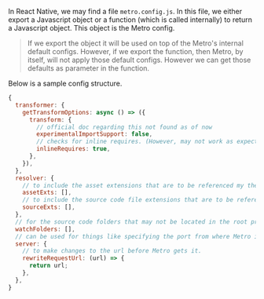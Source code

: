 In React Native, we may find a file `metro.config.js`.  In this file, we either export a Javascript object or a function (which is called internally) to return a Javascript object. This object is the Metro config.

> If we export the object it will be used on top of the Metro's internal default configs. 
However, if we export the function, then Metro, by itself, will not apply those default configs. However we can get those defaults as parameter in the function.

Below is a sample config structure.

```javascript
{
  transformer: {
    getTransformOptions: async () => ({
      transform: {
        // official doc regarding this not found as of now
        experimentalImportSupport: false,
        // checks for inline requires. (However, may not work as expected.[Check this](https://github.com/facebook/metro/issues/909))
        inlineRequires: true,
      },
    }),
  },
  resolver: {
    // to include the asset extensions that are to be referenced my the Metro. By default, Metro has a list of widely used asset extensions that it references (eg: png, jpeg, pdf, mp3, mp4).
    assetExts: [],
    // to include the source code file extensions that are to be referenced my the Metro. By default, Metro references files like ts, tsx, js, jsx etc in some order.
    sourceExts: [],
  },
  // for the source code folders that may not be located in the root project.
  watchFolders: [],
  // can be used for things like specifying the port from where Metro is to listen, changing the urls Metro gets.
  server: {
    // to make changes to the url before Metro gets it.
    rewriteRequestUrl: (url) => {
      return url;
    },
  },
}
```


